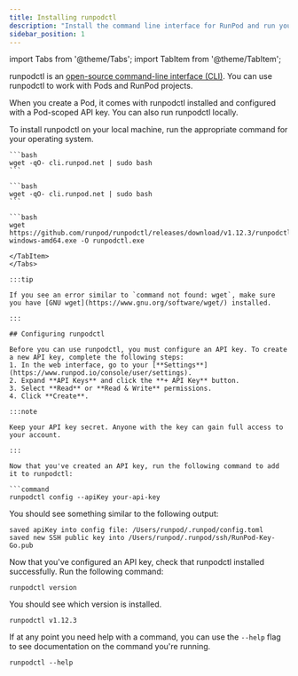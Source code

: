 ```yaml
---
title: Installing runpodctl
description: "Install the command line interface for RunPod and run your first command."
sidebar_position: 1
---
```


import Tabs from '@theme/Tabs';
import TabItem from '@theme/TabItem';

runpodctl is an [open-source command-line interface (CLI)](https://github.com/runpod/runpodctl). You can use runpodctl to work with Pods and RunPod projects.

When you create a Pod, it comes with runpodctl installed and configured with a Pod-scoped API key. You can also run runpodctl locally.

To install runpodctl on your local machine, run the appropriate command for your operating system.

<Tabs>
  <TabItem value="mac" label="macOS" default>

    ```bash
    wget -qO- cli.runpod.net | sudo bash
    ```

</TabItem>
  <TabItem value="linux" label="Linux">

    ```bash
    wget -qO- cli.runpod.net | sudo bash
    ```

</TabItem>
  <TabItem value="windows" label="Windows">

    ```bash
    wget https://github.com/runpod/runpodctl/releases/download/v1.12.3/runpodctl-windows-amd64.exe -O runpodctl.exe

````
</TabItem>
</Tabs>

:::tip 

If you see an error similar to `command not found: wget`, make sure you have [GNU wget](https://www.gnu.org/software/wget/) installed.

:::

## Configuring runpodctl

Before you can use runpodctl, you must configure an API key. To create a new API key, complete the following steps:
1. In the web interface, go to your [**Settings**](https://www.runpod.io/console/user/settings). 
2. Expand **API Keys** and click the **+ API Key** button. 
3. Select **Read** or **Read & Write** permissions. 
4. Click **Create**. 

:::note

Keep your API key secret. Anyone with the key can gain full access to your account.

:::

Now that you've created an API key, run the following command to add it to runpodctl:

```command
runpodctl config --apiKey your-api-key
````

You should see something similar to the following output:

```command
saved apiKey into config file: /Users/runpod/.runpod/config.toml
saved new SSH public key into /Users/runpod/.runpod/ssh/RunPod-Key-Go.pub
```

Now that you've configured an API key, check that runpodctl installed successfully. Run the following command:

```command
runpodctl version
```

You should see which version is installed.

```command
runpodctl v1.12.3
```

If at any point you need help with a command, you can use the `--help` flag to see documentation on the command you're running.

```command
runpodctl --help
```
